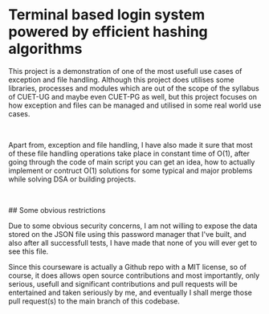 <body>
<h1>
Terminal based login system powered by efficient hashing algorithms
</h1>
<div class="introduction-to-this-project">
<p>
This project is a demonstration of one of the most usefull use cases of exception and file handling.
Although this project does utilises some libraries, processes and modules which are out of the scope
of the syllabus of CUET-UG and maybe even CUET-PG as well, but this project focuses on how exception
and files can be managed and utilised in some real world use cases.
</p>
<br>

<p>
Apart from, exception and file handling, I have also made it sure that most of these file handling operations
take place in constant time of O(1), after going through the code of main script you can get an idea, how to 
actually implement or contruct O(1) solutions for some typical and major problems while solving DSA or 
building projects.
</p>
</div>
<br>
<div class="some-obvious-restrictions">
<p>
## Some obvious restrictions

Due to some obvious security concerns, I am not willing to expose the data stored on the JSON file
using this password manager that I've built, and also after all successfull tests, I have made that none
of you will ever get to see this file.

Since this courseware is actually a Github repo with a MIT license, so of course, it does allows
open source contributions and most importantly, only serious, usefull and significant contributions and
pull requests will be entertained and taken seriously by me, and eventually I shall merge those pull
request(s) to the main branch of this codebase.
</p>
</div>
</body>


